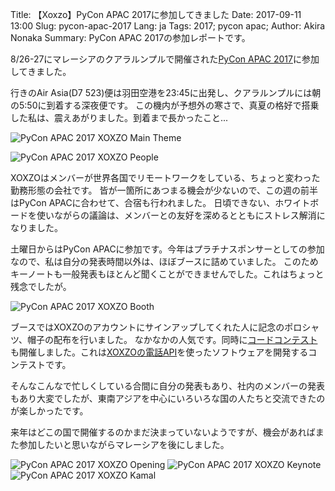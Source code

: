 Title: 【Xoxzo】PyCon APAC 2017に参加してきました
Date: 2017-09-11 13:00
Slug: pycon-apac-2017
Lang: ja
Tags: 2017; pycon apac; 
Author: Akira Nonaka
Summary: PyCon APAC 2017の参加レポートです。

8/26-27にマレーシアのクアラルンプルで開催された[PyCon APAC 2017](https://pycon.my/)に参加してきました。

行きのAir Asia(D7 523)便は羽田空港を23:45に出発し、クアラルンプルには朝の5:50に到着する深夜便です。
この機内が予想外の寒さで、真夏の格好で搭乗した私は、震えあがりました。到着まで長かったこと...

![PyCon APAC 2017 XOXZO Main Theme]({filename}/images/pycon-apac-2017/IMG_7162.jpg)

![PyCon APAC 2017 XOXZO People]({filename}/images/pycon-apac-2017/IMG_7215.jpg)

XOXZOはメンバーが世界各国でリモートワークをしている、ちょっと変わった勤務形態の会社です。
皆が一箇所にあつまる機会が少ないので、この週の前半はPyCon APACに合わせて、合宿も行われました。
日頃できない、ホワイトボードを使いながらの議論は、メンバーとの友好を深めるとともにストレス解消になりました。

土曜日からはPyCon APACに参加です。今年はプラチナスポンサーとしての参加なので、私は自分の発表時間以外は、ほぼブースに詰めていました。
このためキーノートも一般発表もほとんど聞くことができませんでした。これはちょっと残念でしたが。

![PyCon APAC 2017 XOXZO Booth]({filename}/images/pycon-apac-2017/IMG_7116.jpg)

ブースではXOXZOのアカウントにサインアップしてくれた人に記念のポロシャツ、帽子の配布を行いました。
なかなかの人気です。同時に[コードコンテスト](https://xoxzo.github.io/codecontest/)も開催しました。これは[XOXZOの電話API](http://docs.xoxzo.com/ja/voice.html)を使ったソフトウェアを開発するコンテストです。

そんなこんなで忙しくしている合間に自分の発表もあり、社内のメンバーの発表もあり大変でしたが、東南アジアを中心にいろいろな国の人たちと交流できたのが楽しかったです。

来年はどこの国で開催するのかまだ決まっていないようですが、機会があればまた参加したいと思いながらマレーシアを後にしました。

![PyCon APAC 2017 XOXZO Opening]({filename}/images/pycon-apac-2017/IMG_7148.jpg)
![PyCon APAC 2017 XOXZO Keynote]({filename}/images/pycon-apac-2017/IMG_7214.jpg)
![PyCon APAC 2017 XOXZO Kamal]({filename}/images/pycon-apac-2017/IMG_7227.jpg)
